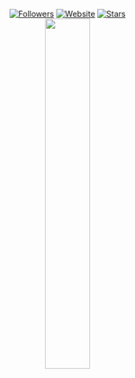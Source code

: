 <p align=center>  
  <a href="https://github.com/admissible?tab=followers"><img alt="Followers" src="https://img.shields.io/github/followers/admissible?style=for-the-badge&logoColor=ffffff&labelColor=000000&color=000000"></a>
 <a href="https://zurly.lol"><img alt="Website" src="https://img.shields.io/website?up_message=zurly.lol%20is%20up&up_color=000000&down_message=zurly.lol%20is%20down&down_color=FF0000&url=https%3A%2F%2Fzurly.lol&style=for-the-badge&labelColor=000000"></a>
  <a href="https://github.com/admissible?tab=stars"><img alt="Stars" src="https://img.shields.io/github/stars/admissible?style=for-the-badge&logoColor=ffffff&labelColor=000000&color=000000"></a>
 <br>  
  <a href="https://discord.com/users/745631824163766412"><img src="https://api.status.gg/discord/745631824163766412?theme%5Bbackground%5D%5Bprimary%5D=000000&theme%5Bbackground%5D%5Bsecondary%5D=000000&theme%5Btext%5D%5Bprimary%5D=ffffff&theme%5Btext%5D%5Bsecondary%5D=ffffff&theme%5Bseparator%5D=ffffff&theme%5Blogo%5D=000000" width=40%></a>
</p>
<!-- https://files.catbox.moe/4598g8.webp -->
